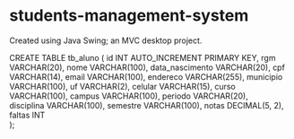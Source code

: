 # students-management-system
Created using Java Swing; an MVC desktop project.

CREATE TABLE tb_aluno (
    id INT AUTO_INCREMENT PRIMARY KEY,
    rgm VARCHAR(20),
    nome VARCHAR(100),
    data_nascimento VARCHAR(20),
    cpf VARCHAR(14),
    email VARCHAR(100),
    endereco VARCHAR(255),
    municipio VARCHAR(100),
    uf VARCHAR(2),
    celular VARCHAR(15),
    curso VARCHAR(100),
    campus VARCHAR(100),
    periodo VARCHAR(20),  
    disciplina VARCHAR(100),
    semestre VARCHAR(100),
    notas DECIMAL(5, 2),  
    faltas INT            
);
